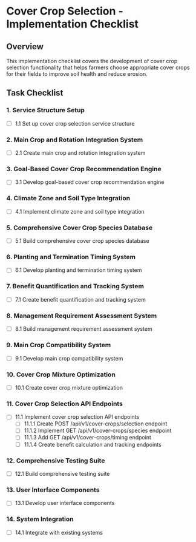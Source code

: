 # Cover Crop Selection - Implementation Checklist

## Overview
This implementation checklist covers the development of cover crop selection functionality that helps farmers choose appropriate cover crops for their fields to improve soil health and reduce erosion.

## Task Checklist

### 1. Service Structure Setup
- [ ] 1.1 Set up cover crop selection service structure

### 2. Main Crop and Rotation Integration System
- [ ] 2.1 Create main crop and rotation integration system

### 3. Goal-Based Cover Crop Recommendation Engine
- [ ] 3.1 Develop goal-based cover crop recommendation engine

### 4. Climate Zone and Soil Type Integration
- [ ] 4.1 Implement climate zone and soil type integration

### 5. Comprehensive Cover Crop Species Database
- [ ] 5.1 Build comprehensive cover crop species database

### 6. Planting and Termination Timing System
- [ ] 6.1 Develop planting and termination timing system

### 7. Benefit Quantification and Tracking System
- [ ] 7.1 Create benefit quantification and tracking system

### 8. Management Requirement Assessment System
- [ ] 8.1 Build management requirement assessment system

### 9. Main Crop Compatibility System
- [ ] 9.1 Develop main crop compatibility system

### 10. Cover Crop Mixture Optimization
- [ ] 10.1 Create cover crop mixture optimization

### 11. Cover Crop Selection API Endpoints
- [ ] 11.1 Implement cover crop selection API endpoints
  - [ ] 11.1.1 Create POST /api/v1/cover-crops/selection endpoint
  - [ ] 11.1.2 Implement GET /api/v1/cover-crops/species endpoint
  - [ ] 11.1.3 Add GET /api/v1/cover-crops/timing endpoint
  - [ ] 11.1.4 Create benefit calculation and tracking endpoints

### 12. Comprehensive Testing Suite
- [ ] 12.1 Build comprehensive testing suite

### 13. User Interface Components
- [ ] 13.1 Develop user interface components

### 14. System Integration
- [ ] 14.1 Integrate with existing systems

